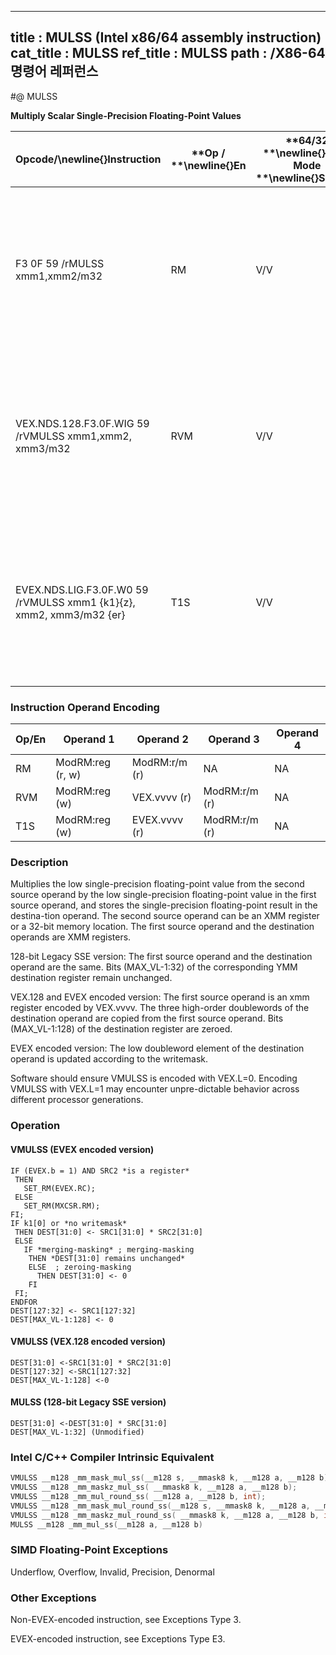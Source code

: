 ----------------------------
title : MULSS (Intel x86/64 assembly instruction)
cat_title : MULSS
ref_title : MULSS
path : /X86-64 명령어 레퍼런스
----------------------------
#@ MULSS

**Multiply Scalar Single-Precision Floating-Point Values**

|**Opcode/**\newline{}**Instruction**|**Op / **\newline{}**En**|**64/32 **\newline{}**bit Mode **\newline{}**Support**|**CPUID **\newline{}**Feature **\newline{}**Flag**|**Description**|
|------------------------------------|-------------------------|------------------------------------------------------|--------------------------------------------------|---------------|
|F3 0F 59 /rMULSS xmm1,xmm2/m32|RM|V/V|SSE|Multiply the low single-precision floating-point value in xmm2/m32 by the low single-precision floating-point value in xmm1.|
|VEX.NDS.128.F3.0F.WIG 59 /rVMULSS xmm1,xmm2, xmm3/m32|RVM|V/V|AVX|Multiply the low single-precision floating-point value in xmm3/m32 by the low single-precision floating-point value in xmm2.|
|EVEX.NDS.LIG.F3.0F.W0 59 /rVMULSS xmm1 {k1}{z}, xmm2, xmm3/m32 {er}|T1S|V/V|AVX512F|Multiply the low single-precision floating-point value in xmm3/m32 by the low single-precision floating-point value in xmm2.|
### Instruction Operand Encoding


|Op/En|Operand 1|Operand 2|Operand 3|Operand 4|
|-----|---------|---------|---------|---------|
|RM|ModRM:reg (r, w)|ModRM:r/m (r)|NA|NA|
|RVM|ModRM:reg (w)|VEX.vvvv (r)|ModRM:r/m (r)|NA|
|T1S|ModRM:reg (w)|EVEX.vvvv (r)|ModRM:r/m (r)|NA|
### Description


Multiplies the low single-precision floating-point value from the second source operand by the low single-precision floating-point value in the first source operand, and stores the single-precision floating-point result in the destina-tion operand. The second source operand can be an XMM register or a 32-bit memory location. The first source operand and the destination operands are XMM registers. 

128-bit Legacy SSE version: The first source operand and the destination operand are the same. Bits (MAX_VL-1:32) of the corresponding YMM destination register remain unchanged.

VEX.128 and EVEX encoded version: The first source operand is an xmm register encoded by VEX.vvvv. The three high-order doublewords of the destination operand are copied from the first source operand. Bits (MAX_VL-1:128) of the destination register are zeroed.

EVEX encoded version: The low doubleword element of the destination operand is updated according to the writemask.

Software should ensure VMULSS is encoded with VEX.L=0. Encoding VMULSS with VEX.L=1 may encounter unpre-dictable behavior across different processor generations.


### Operation
#### VMULSS (EVEX encoded version)
```info-verb
IF (EVEX.b = 1) AND SRC2 *is a register*
 THEN
   SET_RM(EVEX.RC);
 ELSE 
   SET_RM(MXCSR.RM);
FI;
IF k1[0] or *no writemask*
 THEN DEST[31:0]  <- SRC1[31:0] * SRC2[31:0]
 ELSE 
   IF *merging-masking* ; merging-masking
    THEN *DEST[31:0] remains unchanged*
    ELSE  ; zeroing-masking
      THEN DEST[31:0]  <- 0
    FI
 FI;
ENDFOR
DEST[127:32]  <- SRC1[127:32]
DEST[MAX_VL-1:128] <-  0
```
#### VMULSS (VEX.128 encoded version)
```info-verb
DEST[31:0]  <-SRC1[31:0] * SRC2[31:0]
DEST[127:32] <- SRC1[127:32]
DEST[MAX_VL-1:128] <- 0
```
#### MULSS (128-bit Legacy SSE version)
```info-verb
DEST[31:0] <- DEST[31:0] * SRC[31:0]
DEST[MAX_VL-1:32] (Unmodified)
```

### Intel C/C++ Compiler Intrinsic Equivalent

```cpp
VMULSS __m128 _mm_mask_mul_ss(__m128 s, __mmask8 k, __m128 a, __m128 b);
VMULSS __m128 _mm_maskz_mul_ss( __mmask8 k, __m128 a, __m128 b);
VMULSS __m128 _mm_mul_round_ss( __m128 a, __m128 b, int);
VMULSS __m128 _mm_mask_mul_round_ss(__m128 s, __mmask8 k, __m128 a, __m128 b, int);
VMULSS __m128 _mm_maskz_mul_round_ss( __mmask8 k, __m128 a, __m128 b, int);
MULSS __m128 _mm_mul_ss(__m128 a, __m128 b)
```
### SIMD Floating-Point Exceptions


Underflow, Overflow, Invalid, Precision, Denormal

### Other Exceptions


Non-EVEX-encoded instruction, see Exceptions Type 3.

EVEX-encoded instruction, see Exceptions Type E3.

